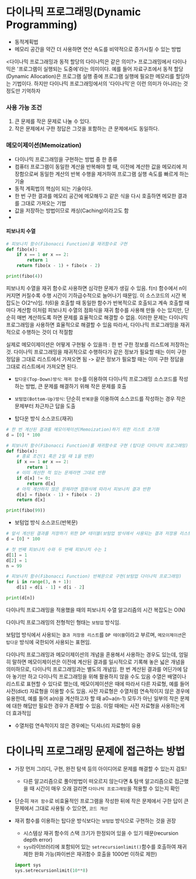 
# 다이나믹 프로그래밍(Dynamic Programming)
- 동적계획법
- 메모리 공간을 약간 더 사용하면 연산 속도를 비약적으로 증가시킬 수 있는 방법

<다이나믹 프로그래밍과 동적 할당의 다이나믹은 같은 의미?>
프로그래밍에서 다이나믹은 '프로그램이 실행되는 도중에'라는 의미이다. 예를 들어 자료구조에서 동적 할당(Dynamic Allocation)은 프로그램 실행 중에 프로그램 실행에 필요한 메모리를 할당하는 기법이다. 하지만 다이나믹 프로그래밍에서의 '다이나믹'은 이런 의미가 아니라는 것 정도만 기억하자

### 사용 가능 조건
1. 큰 문제를 작은 문제로 나눌 수 있다.
2. 작은 문제에서 구한 정답은 그것을 포함하는 큰 문제에서도 동일하다.

### 메모이제이션(Memoization)
- 다이나믹 프로그래밍을 구현하는 방법 중 한 종류
- 컴퓨터 프로그램이 동일한 계산을 반복해야 할 때, 이전에 계산한 값을 메모리에 저장함으로써 동일한 계산의 반복 수행을 제거하여 프로그램 실행 속도를 빠르게 하는 기술
- 동적 계획법의 핵심이 되는 기술이다. 
- 한 번 구한 결과를 메모리 공간에 메모해두고 같은 식을 다시 호출하면 메모한 결과를 그대로 가져오는 기법 
- 값을 저장하는 방법이므로 캐싱(Caching)이라고도 함
- 
#### 피보나치 수열
````python
# 피보나치 함수(Fibonacci Function)을 재귀함수로 구현
def fibo(x):
    if x == 1 or x == 2:
        return 1
    return fibo(x - 1) + fibo(x - 2)

print(fibo(4))
````
피보나치 수열을 재귀 함수로 사용하면 심각한 문제가 생길 수 있음.
f(n) 함수에서 n이 커지면 커질수록 수행 시간이 기하급수적으로 늘어나기 때문임. 이 소스코드의 시간 복잡도는 O(2^n)임.
f(6)을 호출할 때 동일한 함수가 반복적으로 호출되고 계속 호출할 때마다 계산함
이처럼 피보나치 수열의 점화식을 재귀 함수를 사용해 만들 수는 있지만, 단순히 매번 계산하도록 하면 문제를 효율적으로 해결할 수 없음. 
이러한 문제는 다이나믹 프로그래밍을 사용하면 효율적으로 해결할 수 있음
따라서,
다이나믹 프로그래밍을 재귀적으로 수행하는 것이 더 적절함

실제로 메모이제이션은 어떻게 구현될 수 있을까 : 한 번 구한 정보를 리스트에 저장하는 것. 다이나믹 프로그래밍을 재귀적으로 수행하다가 같은 정보가 필요할 때는 이미 구한 정답을 그대로 리스트에서 가져오면 됨
-> 같은 정보가 필요할 때는 이미 구한 정답을 그대로 리스트에서 가져오면 된다.

- `탑다운(Top-Down)방식`: `재귀 함수`를 이용하여 다이나믹 프로그래밍 소스코드를 작성하는 방법, 큰 문제를 해결하기 위해 작은 문제를 호출
- `보텀업(Bottom-Up)방식`: 단순히 `반복문`을 이용하여 소스코드를 작성하는 경우 작은 문제부터 차근차근 답을 도출

- 탑다운 방식 소스코드(재귀)
```python
# 한 번 계산된 결과를 메모이제이션(Memoization)하기 위한 리스트 초기화
d = [0] * 100

# 피보나치 함수(Fibonacci Function)를 재귀함수로 구현 (탑다운 다이나믹 프로그래밍)
def fibo(x):
    # 종료 조건(1 혹은 2일 때 1을 반환)
    if x == 1 or x == 2:
        return 1
    # 이미 계산한 적 있는 문제라면 그대로 반환
    if d[x] != 0:
        return d[x]
    # 아직 계산하지 않은 문제라면 점화식에 따라서 피보나치 결과 반환
    d[x] = fibo(x - 1) + fibo(x - 2)
    return d[x]

print(fibo(99))
```
- 보텀업 방식 소스코드(반복문)
```python
# 앞서 계산된 결과를 저장하기 위한 DP 테이블(보텀업 방식에서 사용되는 결과 저장용 리스트) 초기화
d = [0] * 100

# 첫 번째 피보나치 수와 두 번째 피보나치 수는 1
d[1] = 1
d[2] = 1
n = 99

# 피보나치 함수(Fibonacci Function) 반복문으로 구현(보텀업 다이나믹 프로그래밍)
for i in range(3, n + 1):
    d[i] = d[i - 1] + d[i - 2]

print(d[n])
```
다이나믹 프로그래밍을 적용했을 때의 피보나치 수열 알고리즘의 시간 복잡도는 O(N)

다이나믹 프로그래밍의 전형적인 형태는 `보텀업` 방식임.

보텀업 방식에서 사용되는 `결과 저장용 리스트`를 `DP 테이블`이라고 부르며, `메모이제이션`은 `탑다운` 방식에 국한되어 사용되는 표현임.

다이나믹 프로그래밍과 메모이제이션의 개념을 혼용해서 사용하는 경우도 있는데, 엄밀히 말하면 메모이제이션은 이전에 계산된 결과를 일시적으로 기록해 놓은 넓은 개념을 의미하므로, 다이나믹 프로그래밍과는 별도의 개념임. 한 번 계산된 결과를 어딘가에 담아 놓기만 하고 다이나믹 프로그래밍을 위해 활용하지 않을 수도 있음
수열은 배열이나 리스트로 표현할 수 있다로 했는데, 메모이제이션은 때에 따라서 다른 자료형, 예를 들어 사전(dict) 자료형을 이용할 수도 있음. 사전 자료형은 수열처럼 연속적이지 않은 경우에 유용한데, 예를 들어 a(n)을 계산하고자 할 때 a0~a(n-1) 모두가 아닌 일부의 작은 문제에 대한 해답만 필요한 경우가 존재할 수 있음. 이럴 때에는 사전 자료형을 사용하는게 더 효과적임

- 수열처럼 연속적이지 않은 경우에는 딕셔너리 자료형이 유용

# 다이나믹 프로그래밍 문제에 접근하는 방법
- 가장 먼저 그리디, 구현, 완전 탐색 등의 아이디어로 문제를 해결할 수 있는지 검토!
  - 다른 알고리즘으로 풀이방법이 떠오르지 않는다면 & 탐색 알고리즘으로 접근했을 때 시간이 매우 오래 걸리면 `다이나믹 프로그래밍`을 적용할 수 있는지 확인

- 단순히 `재귀 함수`로 비효율적인 프로그램을 작성한 뒤에 작은 문제에서 구한 답이 큰 문제에서 그대로 사용될 수 있으면, `코드 개선`
- 재귀 함수를 이용하는 탑다운 방식보다는 `보텀업` 방식으로 구현하는 것을 권장
    - 시스템상 재귀 함수의 스택 크기가 한정되어 있을 수 있기 때문(recursion depth error)
    - `sys`라이브러리에 포함되어 있는 `setrecursionlimit()`함수를 호출하여 재귀 제한 완화 가능(파이썬은 재귀함수 호출을 1000번 이하로 제한)
  ```python
  import sys
  sys.setrecursionlimit(10**8)
  ```

